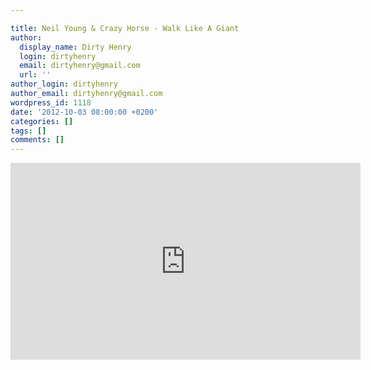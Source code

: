 ```yaml
---

title: Neil Young & Crazy Horse - Walk Like A Giant
author:
  display_name: Dirty Henry
  login: dirtyhenry
  email: dirtyhenry@gmail.com
  url: ''
author_login: dirtyhenry
author_email: dirtyhenry@gmail.com
wordpress_id: 1118
date: '2012-10-03 08:00:00 +0200'
categories: []
tags: []
comments: []
---
```

<iframe width="560" height="315" src="http://www.youtube.com/embed/Bemz-7fofcs" frameborder="0" allowfullscreen></iframe>
